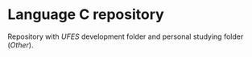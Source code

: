 # Language C repository
Repository with _UFES_ development folder and personal studying folder (_Other_).
